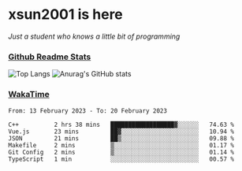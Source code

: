 # xsun2001 is here

*Just a student who knows a little bit of programming*

### [Github Readme Stats](https://github.com/anuraghazra/github-readme-stats)

![Top Langs](https://github-readme-stats.vercel.app/api/top-langs/?username=xsun2001&layout=compact&theme=radical) ![Anurag's GitHub stats](https://github-readme-stats.vercel.app/api?username=xsun2001&show_icons=true&theme=radical)

### [WakaTime](https://wakatime.com)

<!--START_SECTION:waka-->

```text
From: 13 February 2023 - To: 20 February 2023

C++          2 hrs 38 mins   ██████████████████▓░░░░░░   74.63 %
Vue.js       23 mins         ██▓░░░░░░░░░░░░░░░░░░░░░░   10.94 %
JSON         21 mins         ██▒░░░░░░░░░░░░░░░░░░░░░░   09.88 %
Makefile     2 mins          ▒░░░░░░░░░░░░░░░░░░░░░░░░   01.17 %
Git Config   2 mins          ▒░░░░░░░░░░░░░░░░░░░░░░░░   01.14 %
TypeScript   1 min           ░░░░░░░░░░░░░░░░░░░░░░░░░   00.57 %
```

<!--END_SECTION:waka-->
